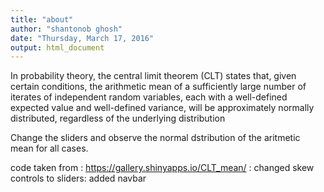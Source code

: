 ```yaml
---
title: "about"
author: "shantonob ghosh"
date: "Thursday, March 17, 2016"
output: html_document
---
```


In probability theory, the central limit theorem (CLT) states that, given certain conditions, the arithmetic mean of a sufficiently large number of iterates of independent random variables, each with a well-defined expected value and well-defined variance, will be approximately normally distributed, regardless of the underlying distribution

Change the sliders and observe the normal dstribution of the aritmetic mean for all cases.

code taken from : https://gallery.shinyapps.io/CLT_mean/
: changed skew controls to sliders: added navbar